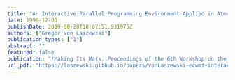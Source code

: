 ```yaml
---
title: "An Interactive Parallel Programming Environment Applied in Atmospheric Science"
date: 1996-12-01
publishDate: 2019-08-28T18:07:51.931975Z
authors: ["Gregor von Laszewski"]
publication_types: ["1"]
abstract: ""
featured: false
publication: "*Making Its Mark, Proceedings of the 6th Workshop on the Use of Parallel Processors in Meteorology*"
url_pdf: "https://laszewski.github.io/papers/vonLaszewski-ecwmf-interactive.pdf"
---
```


